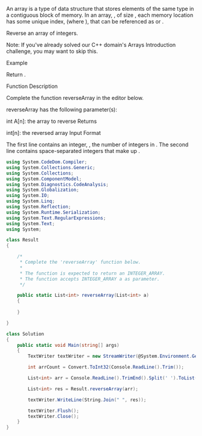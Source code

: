 An array is a type of data structure that stores elements of the same type in a contiguous block of memory. In an array, , of size , each memory location has some unique index,  (where ), that can be referenced as  or .

Reverse an array of integers.

Note: If you've already solved our C++ domain's Arrays Introduction challenge, you may want to skip this.

Example

Return .

Function Description

Complete the function reverseArray in the editor below.

reverseArray has the following parameter(s):

int A[n]: the array to reverse
Returns

int[n]: the reversed array
Input Format

The first line contains an integer, , the number of integers in .
The second line contains  space-separated integers that make up .

```csharp
using System.CodeDom.Compiler;
using System.Collections.Generic;
using System.Collections;
using System.ComponentModel;
using System.Diagnostics.CodeAnalysis;
using System.Globalization;
using System.IO;
using System.Linq;
using System.Reflection;
using System.Runtime.Serialization;
using System.Text.RegularExpressions;
using System.Text;
using System;

class Result
{

    /*
     * Complete the 'reverseArray' function below.
     *
     * The function is expected to return an INTEGER_ARRAY.
     * The function accepts INTEGER_ARRAY a as parameter.
     */

    public static List<int> reverseArray(List<int> a)
    {
        
    }

}

class Solution
{
    public static void Main(string[] args)
    {
        TextWriter textWriter = new StreamWriter(@System.Environment.GetEnvironmentVariable("OUTPUT_PATH"), true);

        int arrCount = Convert.ToInt32(Console.ReadLine().Trim());

        List<int> arr = Console.ReadLine().TrimEnd().Split(' ').ToList().Select(arrTemp => Convert.ToInt32(arrTemp)).ToList();

        List<int> res = Result.reverseArray(arr);

        textWriter.WriteLine(String.Join(" ", res));

        textWriter.Flush();
        textWriter.Close();
    }
}

```
